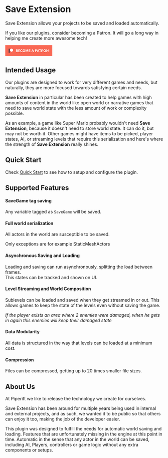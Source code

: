 # Save Extension

Save Extension allows your projects to be saved and loaded automatically.

If you like our plugins, consider becoming a Patron. It will go a long way in helping me create more awesome tech!

[![patron](img/patron_small.png)](https://www.patreon.com/bePatron?u=16503983)

## Intended Usage

Our plugins are designed to work for very different games and needs, but naturally, they are more focused towards satisfying certain needs.

**Save Extension** in particular has been created to help games with high amounts of content in the world like open world or narrative games that need to save world state with the less amount of work or complexity possible.

As an example, a game like Super Mario probably wouldn't need **Save Extension**, because it doesn't need to store world state. It can do it, but may not be worth it. Other games might have items to be picked, player states, AI, or streaming levels that require this serialization and here's where the strength of **Save Extension** really shines.

## Quick Start

Check [Quick Start](quick-start.md) to see how to setup and configure the plugin.

## Supported Features

#### SaveGame tag saving

Any variable tagged as `SaveGame` will be saved.

#### Full world serialization

All actors in the world are susceptible to be saved.

Only exceptions are for example StaticMeshActors

#### Asynchronous Saving and Loading

Loading and saving can run asynchronously, splitting the load between frames. <br>This states can be tracked and shown on UI.

#### Level Streaming and World Composition

Sublevels can be loaded and saved when they get streamed in or out. This allows games to keep the state of the levels even without saving the game.

*If the player exists an area where 2 enemies were damaged, when he gets in again this enemies will keep their damaged state*

#### Data Modularity

All data is structured in the way that levels can be loaded at a minimum cost.

#### Compression

Files can be compressed, getting up to 20 times smaller file sizes.



## About Us

At Piperift we like to release the technology we create for ourselves.

Save Extension has been around for multiple years being used in internal and external projects, and as such, we wanted it to be public so that others can enjoy it too, making the job of the developer easier. 

This plugin was designed to fulfill the needs for automatic world saving and loading. Features that are unfortunately missing in the engine at this point in time. Automatic in the sense that any actor in the world can be saved, including AI, Players, controllers or game logic without any extra components or setups.